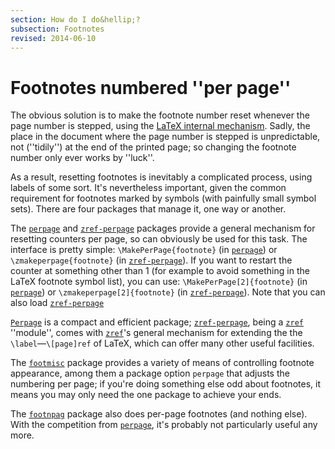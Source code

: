 ```yaml
---
section: How do I do&hellip;?
subsection: Footnotes
revised: 2014-06-10
---
```

# Footnotes numbered ''per page''

The obvious solution is to make the footnote number reset whenever the
page number is stepped, using the 
[LaTeX internal mechanism](FAQ-addtoreset.md).  Sadly, the place
in the document where the page number is stepped is unpredictable, not
(''tidily'') at the end of the printed page; so changing the footnote
number only ever works by ''luck''.

As a result, resetting footnotes is inevitably a complicated process,
using labels of some sort.  It's nevertheless important, given the
common requirement for footnotes marked by symbols (with painfully
small symbol sets).  There are four packages that manage it, one way
or another.

The [`perpage`](https://ctan.org/pkg/perpage) and [`zref-perpage`](https://ctan.org/pkg/zref-perpage) packages provide a
general mechanism for resetting counters per page, so can obviously be
used for this task.  The interface is pretty simple:
`\MakePerPage{footnote}` (in [`perpage`](https://ctan.org/pkg/perpage)) or
`\zmakeperpage{footnote}` (in [`zref-perpage`](https://ctan.org/pkg/zref-perpage)).  If
you want to restart the counter at something other than&nbsp;1 (for example
to avoid something in the LaTeX footnote symbol list), you can use:
`\MakePerPage[2]{footnote}` (in [`perpage`](https://ctan.org/pkg/perpage)) or
`\zmakeperpage[2]{footnote}` (in [`zref-perpage`](https://ctan.org/pkg/zref-perpage)).
Note that you can also load [`zref-perpage`](https://ctan.org/pkg/zref-perpage) 

[`Perpage`](https://ctan.org/pkg/Perpage) is a compact and efficient package;
[`zref-perpage`](https://ctan.org/pkg/zref-perpage), being a [`zref`](https://ctan.org/pkg/zref) ''module'', comes with
[`zref`](https://ctan.org/pkg/zref)'s general mechanism for extending the the
`\label`&mdash;`\[page]ref` of LaTeX, which can offer many other
useful facilities.

The [`footmisc`](https://ctan.org/pkg/footmisc) package provides a variety of means of
controlling footnote appearance, among them a package option
`perpage` that adjusts the numbering per page; if you're
doing something else odd about footnotes, it means you may only need
the one package to achieve your ends.

The [`footnpag`](https://ctan.org/pkg/footnpag) package also does per-page footnotes (and
nothing else).  With the competition from [`perpage`](https://ctan.org/pkg/perpage), it's
probably not particularly useful any more.

